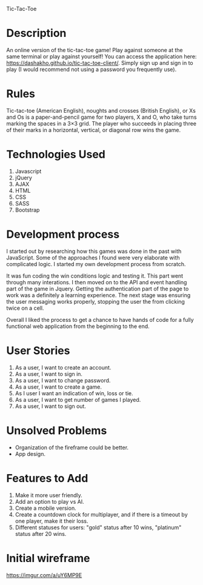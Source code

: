 Tic-Tac-Toe

# Description
An online version of the tic-tac-toe game! Play against someone at the same terminal or play against yourself!
You can access the application here: https://dashakho.github.io/tic-tac-toe-client/.
Simply sign up and sign in to play (I would recommend not using a password you frequently use).

# Rules
Tic-tac-toe (American English), noughts and crosses (British English), or Xs and Os is a paper-and-pencil game for two players, X and O, who take turns marking the spaces in a 3×3 grid. The player who succeeds in placing three of their marks in a horizontal, vertical, or diagonal row wins the game.

# Technologies Used
1. Javascript
2. jQuery
3. AJAX
4. HTML
5. CSS
6. SASS
7. Bootstrap

# Development process
I started out by researching how this games was done in the past with JavaScript. Some of the approaches I found were very elaborate with complicated logic. I started my own development process from scratch.

It was fun coding the win conditions logic and testing it. This part went through many interations. I then moved on to the API and event handling part of the game in Jquery. Getting the authentication part of the page to work was a definitely a learning experience. The next stage was ensuring the user messaging works properly, stopping the user the from clicking twice on a cell.

Overall I liked the process to get a chance to have hands of code for a fully functional web application from the beginning to the end.


# User Stories
1. As a user, I want to create an account.
2. As a user, I want to sign in.
3. As a user, I want to change password.
4. As a user, I want to create a game.
5. As I user I want an indication of win, loss or tie.
5. As a user, I want to get number of games I played.
6. As a user, I want to sign out.

# Unsolved Problems
- Organization of the fireframe could be better.
- App design.


# Features to Add
1. Make it more user friendly.
2. Add an option to play vs AI.
3. Create a mobile version.
3. Create a countdown clock for multiplayer, and if there is a timeout by one player, make it their loss.
4. Different statuses for users: "gold" status after 10 wins, "platinum" status after 20 wins.


# Initial wireframe
https://imgur.com/a/uY6MP9E
